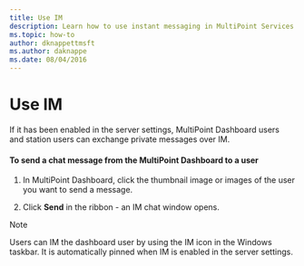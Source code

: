 ```yaml
---
title: Use IM
description: Learn how to use instant messaging in MultiPoint Services
ms.topic: how-to
author: dknappettmsft
ms.author: daknappe
ms.date: 08/04/2016
---
```

# Use IM
If it has been enabled in the server settings, MultiPoint Dashboard users and station users can exchange private messages over IM.

#### To send a chat message from the MultiPoint Dashboard to a user

1.  In MultiPoint Dashboard, click the thumbnail image or images of the user you want to send a message.

2.  Click **Send** in the ribbon - an IM chat window opens.

> [!NOTE]
> Users can IM the dashboard user by using the IM icon in the Windows taskbar. It is automatically pinned when IM is enabled in the server settings.
